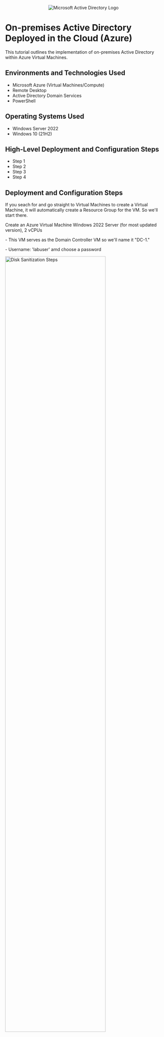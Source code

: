<p align="center">
<img src="https://i.imgur.com/pU5A58S.png" alt="Microsoft Active Directory Logo"/>
</p>

<h1>On-premises Active Directory Deployed in the Cloud (Azure)</h1>
This tutorial outlines the implementation of on-premises Active Directory within Azure Virtual Machines.<br />


<h2>Environments and Technologies Used</h2>

- Microsoft Azure (Virtual Machines/Compute)
- Remote Desktop
- Active Directory Domain Services
- PowerShell

<h2>Operating Systems Used</h2>

- Windows Server 2022
- Windows 10 (21H2)

<h2>High-Level Deployment and Configuration Steps</h2>

- Step 1
- Step 2
- Step 3
- Step 4

<h2>Deployment and Configuration Steps</h2>

<p>
If you seach for and go straight to Virtual Machines to create a Virtual Machine, it will automatically create a Resource Group for the VM. So we'll start there. 
</p>

<p>
Create an Azure Virtual Machine Windows 2022 Server (for most updated version), 2 vCPUs
</p>
<p>
- This VM serves as the Domain Controller VM so we'll name it "DC-1." 
</p>
<p>
- Username: 'labuser' amd choose a password
</p>

<p>
<img src="https://i.imgur.com/WousP8v.png" height="80%" width="80%" alt="Disk Sanitization Steps"/>
</p>
<p>
<img src="https://i.imgur.com/ApcoWhJ.png" height="80%" width="80%" alt="Disk Sanitization Steps"/>
</p>

<p>
We will also create the guest/user VM simulating an external user logging into the directory. We'll call this VM "Client-1" and it will be on a Windows 10 with at least 2 vcpus. We'll use the same username 'labuser' and password for simplicity.
</p>
<p>
<img src="https://i.imgur.com/fHX7ziX.png" height="80%" width="80%" alt="Disk Sanitization Steps"/>
</p>
<p>
<img src="https://i.imgur.com/W4Ehh4S.png" height="80%" width="80%" alt="Disk Sanitization Steps"/>
</p>

<p>
Make sure the virtual network for the Client-1 VM is the same as for the DC-1 VM. For this example the Virtual Network is 'AD-Lab-Vnet.' As your Client-1 VM is creating, let's change the Networking Interface Controller (NIC) from 'dynamic' to 'static' for the Domain Controller VM. This means whether we turn off the desktop/unplug, the IP Configuration will not change for that server at all. Go to the DC-1 VM -> Networking -> "Networking Interface: dc1164 -> IP Configurations -> Select the IP configuration at bottom -> Click toggle from 'Dynamic' to 'Static' and then click 'Save.'
</p>
<p>
<img src="https://i.imgur.com/oamh45x.png" height="80%" width="80%" alt="Disk Sanitization Steps"/>
</p>
<p>
<img src="https://i.imgur.com/fk1cFq4.png" height="80%" width="80%" alt="Disk Sanitization Steps"/>
</p>
<p>
<img src="https://i.imgur.com/k5ScTLK.png" height="80%" width="80%" alt="Disk Sanitization Steps"/>
</p>
<p>
<img src="https://i.imgur.com/9hyjEuE.png" height="80%" width="80%" alt="Disk Sanitization Steps"/>
</p>
<p>
We now have two virtual machines to simulate the Domain Controller (Admin Capabilities) and Client (user) where we can simulate managing access control, password resets, file-sharing/permissions, etc. as well as see the impact on the user side of Active Directory software capability. 
</p> 
<br />

<h2>Deploy Active Directory</h2>

<p>
Now that we have both VMs created, we'll remote desktop login to both and test connectivity for both by opening the Windows Command Prompt and "ping" the private IP of DC-1 from Client 1 by typing 'ping -t 10.2.0.4' (DC-1's private IP address).
</p>

<p>
<img src="https://i.imgur.com/4IoFAOf.png" height="80%" width="80%" alt="Disk Sanitization Steps"/>
</p>
<p>
We see that we get a "timed out" response which means DC-1's firewall settings have disabled ICMP. We can go to DC-1's "Windows Defender Firewall" and enable pinging by enabling in and outgoing ICMP messaging. 
<p>
<img src="https://i.imgur.com/LqTMz8S.png" height="80%" width="80%" alt="Disk Sanitization Steps"/>
</p>
<br />

<p>
Ping DC-1 from Client 1 again. This time you shoud see ping success with 4 messages sent and 0 dropped. 
<p>
<br />
  
<p>
Now let's install Active Directory on DC-1. Open Server Manager from the Start button on DC-1 and select 'Add Roles and Features'.
</p>

<p>
<img src="https://i.imgur.com/vn2H5J1.png" height="80%" width="80%" alt="Disk Sanitization Steps"/>
</p>
<p>
An install prompt will appear. Hit next until you get to the 'Server Roles' step in the install process. Check the box that says 'Active Directory Domanin Servers -> Next -> Install. 
<img src="https://i.imgur.com/Kf8O0rx.png" height="80%" width="80%" alt="Disk Sanitization Steps"/>
</p>
<p> Check the top right alert horn icon on the server manager for a yellow exclamation. Click there and click 'Promote the server to a domain controller.'
<p>
<p>
<img src="https://i.imgur.com/wugJ6r5.png" height="80%" width="80%" alt="Disk Sanitization Steps"/>
</p>    
<p>
Now a configuration window pops up. Select the bubble 'Add a new forest' and choose a domain name. We will choose 'mydomain.com' for this example. Click next then type in a password. Click next until you get to the 'Installation' step and click 'Install'. Once the installation is complete, the configuration wizard will inform you that the installation is complete and the computer must restart. It may do so automatically. Restart the Remote Desktop for DC-1. Now when we log back in, we must log in with the context of the domain server so we will login with username 'mydomain.com\labuser' and the password we created when we added the forest. Now we have logged in as DC-1 AD DS-enabled.  
</p>
<p>
<img src="https://i.imgur.com/qrQiDG6.png" height="80%" width="80%" alt="Disk Sanitization Steps"/>
</p>
<p>
<img src="https://i.imgur.com/nNUJTxs.png" height="80%" width="80%" alt="Disk Sanitization Steps"/>
</p>
<p>
<img src="https://i.imgur.com/ZqVby7Z.png" height="80%" width="80%" alt="Disk Sanitization Steps"/>
</p>
<p>
<img src="https://i.imgur.com/pOj4doN.png" height="80%" width="80%" alt="Disk Sanitization Steps"/>
</p>
<br />

<h2>Create an Admin and Normal User Account in AD</h2>

<p>
Now we are logged back in DC-1 with AD DS admin capability. Open Active Directory by clciking the start menu. Type Active Directory into the search and click the 'Active Directory Users and Computers' application. This will bring us to the AD User Interface (UI). From here we going to create user accounts. Go to the 'mydomain' drop-down tab. Right click -> New -> Organizational Unit. Name this group '_EMPLOYEES.' I like to use all-caps when I create new folders not defaulted in the domain to help me distinguish what I added to the UI. 
</p>              
<p>
<img src="https://i.imgur.com/nXHRnAp.png" height="80%" width="80%" alt="Disk Sanitization Steps"/>
</p>
<p>
<img src="https://i.imgur.com/SQYU4B2.png" height="80%" width="80%" alt="Disk Sanitization Steps"/>
</p>                                                                                                 
<br />
                                                                                                 
<p>
We will create an admin organizational unit as well and name it 'ADMINS.'  
</p>
<p>
<img src="https://i.imgur.com/qHIdEnK.png" height="80%" width="80%" alt="Disk Sanitization Steps"/>
</p>
<br />

<p> 
Right click the ADMINS folder. Hover the mouse over 'New' and click 'User.' From here we are going to create the Admin User 'Jane Doe.' Fill out the information. Jane's domain name will be 'jane_admin.' Click next.
</p>
<p>
<img src="https://i.imgur.com/IFq40wq.png" height="80%" width="80%" alt="Disk Sanitization Steps"/>
</p> 
<br/>
                                                                                                 
<p>
Create a password for Jane Doe. We're going to check the 'password never expires' boxe for this example. Click next. Click Finish. Now double-click _ADMINS -> Jane Doe. Right click Jane Doe and select 'Properties.' Click the 'Member of' folder. Here we're going to add user Jane Doe to the member folder 'Domain Admins.' Every member of this group will have admin control and permissions going forward within AD DS. If you type 'Domain' and then click 'Search Groups,' 'Domain Admin' is an option. Click 'Domain Admins' then click 'OK'. Now click 'Apply' and then 'OK.' We have now just created an Admin User account in Active Directory. You can close out of the 'labuser' account and now log in as 'mydomain.com\jane_admin' and the password you created. 
</p>
<br />

<p>
<img src="https://i.imgur.com/eMJOgRn.png" height="80%" width="80%" alt="Disk Sanitization Steps"/>
</p>
<p>
<img src="https://i.imgur.com/ZqZq4QJ.png" height="80%" width="80%" alt="Disk Sanitization Steps"/>
</p>
<p>
<img src="https://i.imgur.com/ArmZWGG.png" height="80%" width="80%" alt="Disk Sanitization Steps"/>
</p>
<p>
<img src="https://i.imgur.com/Cyo4vG6.png" height="80%" width="80%" alt="Disk Sanitization Steps"/>
</p>
<p>
<img src="https://i.imgur.com/CPCexT1.png" height="80%" width="80%" alt="Disk Sanitization Steps"/>
</p>
<br />
                                                             
<p>
Now we're going to join Client-1 to our domain (mydomain.com). Copy DC-1's private IP address from Microsoft Azure. Go to Client-1's VM configuration. Go to 'DNS Servers' -> Click 'Client 1138' -> Change the bubble from 'inherit from vitrual network' to 'Custom' and paste the private IP address from DC-1. Click 'Save.' Now restart your remote desktop connection from Client-1. Log back into Client one with 'Labuser' and password originally created for the VM from Azure since we are not quite yet joined to the network. 
</p>
<p>
<img src="https://i.imgur.com/UbJbd1b.png" height="80%" width="80%" alt="Disk Sanitization Steps"/>
</p>
<br />

<p>
Once we're logged into Client-1, go to Start and go to 'Settings' -> 'Rename this PC (advanced)' -> 'Change' -> Select 'Domain' and type in 'mydomain.com' then select 'OK'. A login will prompt and you can now enter the admin login credentials we created for Jane Doe. So what this means is we have created an external desktop from the AD DS to login with Active Directory admin/user access. 
</p>
<p>
<img src="https://i.imgur.com/sHYHwCH.png" height="80%" width="80%" alt="Disk Sanitization Steps"/>
</p>

<h2>Reset Passwords & Manage User Accounts</h2>

<p>
Let's say a user logs in incorrectly too many time and gets locked out of their account. What we can do as an admin is go to ur AD UI and in the _EMPLOYEES folder, find the user account. For this example we created a 'bet.jax' user and they attempted failed to log in six times and are now locked out after discovering their correct user/pass. Right click 'bet.jax' and click 'Properties'. Click the 'Account' tab and check the 'Unlock Account' box and click 'OK'. That's it. 
</p>
<p>
<img src="https://i.imgur.com/k6xLzh6.png" height="80%" width="80%" alt="Disk Sanitization Steps"/>
</p>
<p>
<img src="https://i.imgur.com/dsKCAJz.png" height="80%" width="80%" alt="Disk Sanitization Steps"/>
</p>
<br />

<p>
Now let's say a user has forgotten their login password and needs a new one. As an admin, you can reset their password and set a temporary password for them where they will be prompted to log in with the temporary password in order to change their password. You can go to the same UI -> _EMPLOYEES -> Right click 'bet.jax' -> Reset password -> Enter new password and click 'OK'. If you noticed, you can also disable an account. This may be the case if an employee leaves the organization and no longer requires organizational access. Upon clicking 'disable account' the login credentials for that user account become invalid. 
</p>
<p>
<img src="https://i.imgur.com/BVlCCQq.png" height="80%" width="80%" alt="Disk Sanitization Steps"/>
</p>
<p>
<img src="https://i.imgur.com/qQTm846.png" height="80%" width="80%" alt="Disk Sanitization Steps"/>
</p>
<br />
